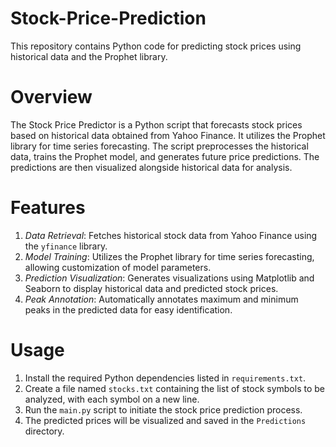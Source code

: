 # Stock-Price-Prediction
This repository contains Python code for predicting stock prices using historical data and the Prophet library.

# Overview
The Stock Price Predictor is a Python script that forecasts stock prices based on historical data obtained from Yahoo Finance. It utilizes the Prophet library for time series forecasting. The script preprocesses the historical data, trains the Prophet model, and generates future price predictions. The predictions are then visualized alongside historical data for analysis.

# Features
1. *Data Retrieval*: Fetches historical stock data from Yahoo Finance using the `yfinance` library.
2. *Model Training*: Utilizes the Prophet library for time series forecasting, allowing customization of model parameters.
3. *Prediction Visualization*: Generates visualizations using Matplotlib and Seaborn to display historical data and predicted stock prices.
4. *Peak Annotation*: Automatically annotates maximum and minimum peaks in the predicted data for easy identification.

# Usage
1. Install the required Python dependencies listed in `requirements.txt`.
2. Create a file named `stocks.txt` containing the list of stock symbols to be analyzed, with each symbol on a new line.
3. Run the `main.py` script to initiate the stock price prediction process.
4. The predicted prices will be visualized and saved in the `Predictions` directory.
